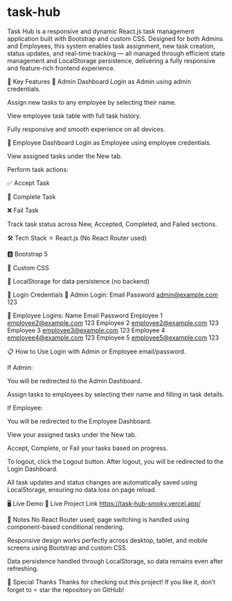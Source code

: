 # task-hub
Task Hub is a responsive and dynamic React.js task management application built with Bootstrap and custom CSS. Designed for both Admins and Employees, this system enables task assignment, new task creation, status updates, and real-time tracking — all managed through efficient state management and LocalStorage persistence, delivering a fully responsive and feature-rich frontend experience.


📱 Key Features
👑 Admin Dashboard
Login as Admin using admin credentials.

Assign new tasks to any employee by selecting their name.

View employee task table with full task history.

Fully responsive and smooth experience on all devices.

👥 Employee Dashboard
Login as Employee using employee credentials.

View assigned tasks under the New tab.

Perform task actions:

✅ Accept Task

🏁 Complete Task

❌ Fail Task

Track task status across New, Accepted, Completed, and Failed sections.

🛠️ Tech Stack
⚛️ React.js (No React Router used)

🅱️ Bootstrap 5

🎨 Custom CSS

💾 LocalStorage for data persistence (no backend)

🔑 Login Credentials
👑 Admin Login:
Email	Password
admin@example.com	123

👥 Employee Logins:
Name	Email	Password
Employee 1	employee2@example.com	123
Employee 2	employee2@example.com	123
Employee 3	employee3@example.com	123
Employee 4	employee4@example.com	123
Employee 5	employee5@example.com	123

📋 How to Use
Login with Admin or Employee email/password.

If Admin:

You will be redirected to the Admin Dashboard.

Assign tasks to employees by selecting their name and filling in task details.

If Employee:

You will be redirected to the Employee Dashboard.

View your assigned tasks under the New tab.

Accept, Complete, or Fail your tasks based on progress.

To logout, click the Logout button. After logout, you will be redirected to the Login Dashboard.

All task updates and status changes are automatically saved using LocalStorage, ensuring no data loss on page reload.

🖥️ Live Demo
🚀 Live Project Link
https://task-hub-smoky.vercel.app/

💬 Notes
No React Router used; page switching is handled using component-based conditional rendering.

Responsive design works perfectly across desktop, tablet, and mobile screens using Bootstrap and custom CSS.

Data persistence handled through LocalStorage, so data remains even after refreshing.

🙌 Special Thanks
Thanks for checking out this project!
If you like it, don’t forget to ⭐ star the repository on GitHub!









